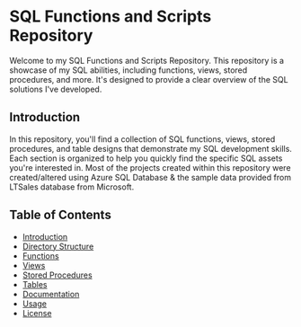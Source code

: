 # SQL Functions and Scripts Repository

Welcome to my SQL Functions and Scripts Repository. This repository is a showcase of my SQL abilities, including functions, views, stored procedures, and more. It's designed to provide a clear overview of the SQL solutions I've developed.

## Introduction

In this repository, you'll find a collection of SQL functions, views, stored procedures, and table designs that demonstrate my SQL development skills. Each section is organized to help you quickly find the specific SQL assets you're interested in. Most of the projects created within this repository were created/altered using Azure SQL Database & the sample data provided from LTSales database from Microsoft.

## Table of Contents

- [Introduction](#introduction)
- [Directory Structure](#directory-structure)
- [Functions](#functions)
- [Views](#views)
- [Stored Procedures](#stored-procedures)
- [Tables](#tables)
- [Documentation](#documentation)
- [Usage](#usage)
- [License](#license)


